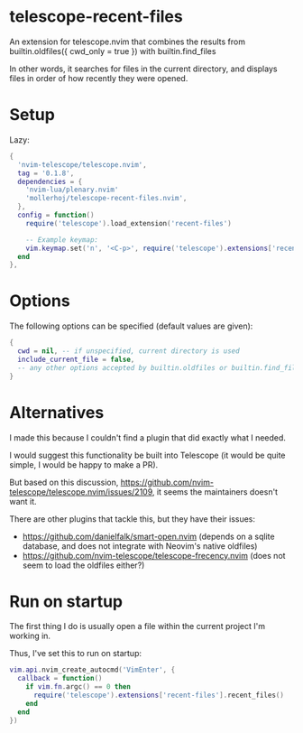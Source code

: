 # telescope-recent-files

An extension for telescope.nvim that combines the results from builtin.oldfiles({ cwd_only = true }) with builtin.find_files

In other words, it searches for files in the current directory, and displays files in order of how recently they were opened.

# Setup

Lazy:
```lua
{
  'nvim-telescope/telescope.nvim',
  tag = '0.1.8',
  dependencies = {
    'nvim-lua/plenary.nvim'
    'mollerhoj/telescope-recent-files.nvim',
  },
  config = function()
    require('telescope').load_extension('recent-files')

    -- Example keymap:
    vim.keymap.set('n', '<C-p>', require('telescope').extensions['recent-files'].recent_files, { desc = 'Search Files' })
  end
},
```

# Options

The following options can be specified (default values are given):
```lua
{
  cwd = nil, -- if unspecified, current directory is used
  include_current_file = false,
  -- any other options accepted by builtin.oldfiles or builtin.find_files are also accepted
}
```

# Alternatives

I made this because I couldn't find a plugin that did exactly what I needed.

I would suggest this functionality be built into Telescope (it would be quite simple, I would be happy to make a PR).

But based on this discussion, https://github.com/nvim-telescope/telescope.nvim/issues/2109, it seems the maintainers doesn't want it.

There are other plugins that tackle this, but they have their issues:

- https://github.com/danielfalk/smart-open.nvim (depends on a sqlite database, and does not integrate with Neovim's native oldfiles)
- https://github.com/nvim-telescope/telescope-frecency.nvim (does not seem to load the oldfiles either?)

# Run on startup

The first thing I do is usually open a file within the current project I'm working in.

Thus, I've set this to run on startup:

```lua
vim.api.nvim_create_autocmd('VimEnter', {
  callback = function()
    if vim.fn.argc() == 0 then
      require('telescope').extensions['recent-files'].recent_files()
    end
  end
})
```
